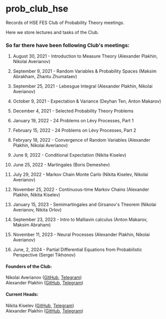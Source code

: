 # prob_club_hse
Records of HSE FES Club of Probability Theory meetings.

Here we store lectures and tasks of the Club.

### So far there have been following Club's meetings:
1) August 30, 2021 - Introduction to Measure Theory (Alexander Plakhin, Nikolai Averianov)

2) September 9, 2021 - Random Variables & Probability Spaces (Maksim Abrakham, Zhantu Zhumataev)

3) September 25, 2021 - Lebesgue Integral (Alexander Plakhin, Nikolai Averianov)

4) October 9, 2021 - Expectation & Variance (Deyhan Ten, Anton Makarov)

5) December 4, 2021 - Selected Probability Theory Problems

6) January 19, 2022 - 24 Problems on Lévy Processes, Part 1

7) February 15, 2022 - 24 Problems on Lévy Processes, Part 2

8) Febryary 18, 2022 - Convergence of Random Variables (Alexander Plakhin, Nikolai Averianov)

9) June 9, 2022 - Conditional Expectation (Nikita Kiselev)

10) June 25, 2022 - Martingales (Boris Demeshev)

11) July 29, 2022 - Markov Chain Monte Carlo (Nikita Kiselev, Nikolai Averianov)

12) November 25, 2022 - Continuous-time Markov Chains (Alexander Plakhin, Nikita Kiselev)

13) January 15, 2023 - Semimartingales and Girsanov's Theorem (Nikolai Averianov, Nikita Orlov)

14) September 23, 2023 - Intro to Malliavin calculus (Anton Makarov, Maksim Abraham)

15) November 11, 2023 - Neural Processes (Alexander Plakhin, Nikolai Averianov)

16) June, 2, 2024 - Partial Differential Equations from Probabilistic Perspective (Sergei Tikhonov)
#### Founders of the Club:
Nikolai Averianov ([GitHub](https://github.com/debasering), [Telegram](https://t.me/debasering))  
Alexander Plakhin ([GitHub](https://github.com/aaplakhin), [Telegram](https://t.me/ipomeya31))

#### Current Heads:
Nikita Kiselev ([GitHub](https://github.com/ki33elev), [Telegram](https://t.me/Nikita_Ki33elev))  
Alexander Plakhin ([GitHub](https://github.com/aaplakhin), [Telegram](https://t.me/ipomeya31))
